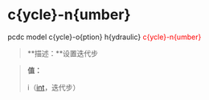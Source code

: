 # c{ycle}-n{umber}
pcdc model c{ycle}-o{ption}  h{ydraulic} <span style='color: red;'>c{ycle}-n{umber}</span>
> **描述：**设置迭代步

> 
> **值：**
> 
> i（[int](数据类型/int/)，迭代步）

